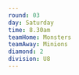 ```yaml
---
round: 03
day: Saturday
time: 8.30am
teamHome: Monsters
teamAway: Minions
diamond: 2
division: U8
---
```

